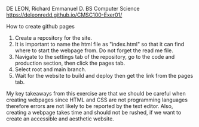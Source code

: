 DE LEON, Richard Emmanuel D. 
BS Computer Science
https://deleonredd.github.io/CMSC100-Exer01/

How to create github pages
1. Create a repository for the site.
2. It is important to name the html file as "index.html" so that it can find where to start the webpage from. Do not forget the read me file.
3. Navigate to the settings tab of the repository, go to the code and production section, then click the pages tab.
4. Select root and main branch.
5. Wait for the website to build and deploy then get the link from the pages tab.
   
My key takeaways from this exercise are that we should be careful when creating webpages since HTML and CSS are not programming languages therefore errors are not likely to be reported by the text editor. Also, creating a webpage takes time and should not be rushed, if we want to create an accessible and aesthetic website. 
